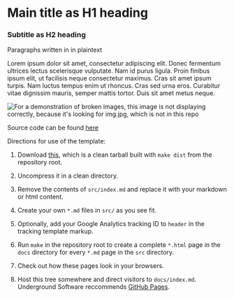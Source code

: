 # Main title as H1 heading
### Subtitle as H2 heading

Paragraphs written in in plaintext

Lorem ipsum dolor sit amet, consectetur adipiscing elit. Donec fermentum ultrices lectus scelerisque vulputate. Nam id purus ligula. Proin finibus ipsum elit, ut facilisis neque consectetur maximus. Cras sit amet ipsum turpis. Nam luctus tempus enim ut rhoncus. Cras sed urna eros. Curabitur vitae dignissim mauris, semper mattis tortor. Duis sit amet metus neque.

![For a demonstration of broken images, this image is not displaying correctly, because it's looking for img.jpg, which is not in this repo](img.jpg)

Source code can be found [here](https://github.com/underground-software/template.underground.software)

Directions for use of the template:

1. Download [this](template.tar.gz), which is a clean tarball built with `make dist` from the repository root.

2. Uncompress it in a clean directory.

3. Remove the contents of `src/index.md` and replace it with your markdown or html content.

4. Create your own `*.md` files in `src/` as you see fit.

5. Optionally, add your Google Analytics tracking ID to `header` in the tracking template markup.

6. Run `make` in the repository root to create a complete `*.html` page in the `docs` directory for every `*.md` page in the `src` directory.

7. Check out how these pages look in your browsers.

8. Host this tree somewhere and direct visitors to `docs/index.md`. Underground Software reccommends [GitHub Pages](https://pages.github.com/).
